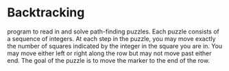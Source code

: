 # Backtracking
program to read in and solve path-finding puzzles. Each puzzle consists of a sequence of integers. At each step in the puzzle, you may move exactly the number of squares indicated by the integer in the square you are in. You may move either left or right along the row but may not move past either end. The goal of the puzzle is to move the marker to the end of the row.
